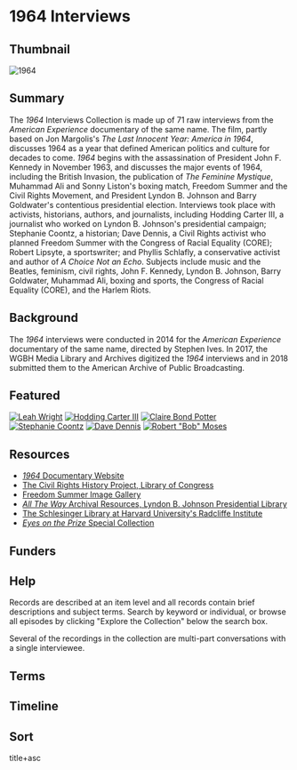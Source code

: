 # 1964 Interviews

## Thumbnail

![1964](https://s3.amazonaws.com/americanarchive.org/special-collections/AX0008_1964.jpg "1964")

## Summary

The <em>1964</em> Interviews Collection is made up of 71 raw interviews from the <em>American Experience</em> documentary of the same name. The film, partly based on Jon Margolis's <em>The Last Innocent Year: America in 1964</em>, discusses 1964 as a year that defined American politics and culture for decades to come. <em>1964</em> begins with the assassination of President John F. Kennedy in November 1963, and discusses the major events of 1964, including the British Invasion, the publication of <em>The Feminine Mystique</em>, Muhammad Ali and Sonny Liston's boxing match, Freedom Summer and the Civil Rights Movement, and President Lyndon B. Johnson and Barry Goldwater's contentious presidential election. Interviews took place with activists, historians, authors, and journalists, including Hodding Carter III, a journalist who worked on Lyndon B. Johnson's presidential campaign; Stephanie Coontz, a historian; Dave Dennis, a Civil Rights activist who planned Freedom Summer with the Congress of Racial Equality (CORE); Robert Lipsyte, a sportswriter; and Phyllis Schlafly, a conservative activist and author of <em>A Choice Not an Echo</em>. Subjects include music and the Beatles, feminism, civil rights, John F. Kennedy, Lyndon B. Johnson, Barry Goldwater, Muhammad Ali, boxing and sports, the Congress of Racial Equality (CORE), and the Harlem Riots.

## Background

The <em>1964</em> interviews were conducted in 2014 for the <em>American Experience</em> documentary of the same name, directed by Stephen Ives. In 2017, the WGBH Media Library and Archives digitized the <em>1964</em> interviews and in 2018 submitted them to the American Archive of Public Broadcasting.

## Featured

[![Leah Wright](https://s3.amazonaws.com/americanarchive.org/special-collections/cpb-aacip_15-rv0cv4cx1j.jpg)](/catalog/cpb-aacip_15-rv0cv4cx1j)
[![Hodding Carter III](https://s3.amazonaws.com/americanarchive.org/special-collections/cpb-aacip_15-319s17tj9w.jpg)](/catalog/cpb-aacip_15-319s17tj9w)
[![Claire Bond Potter](https://s3.amazonaws.com/americanarchive.org/special-collections/cpb-aacip_15-kw57d2rb21.jpg)](/catalog/cpb-aacip_15-kw57d2rb21)
[![Stephanie Coontz](https://s3.amazonaws.com/americanarchive.org/special-collections/cpb-aacip_15-qn5z60d34d.jpg)](/catalog/cpb-aacip_15-qn5z60d34d)
[![Dave Dennis](https://s3.amazonaws.com/americanarchive.org/special-collections/cpb-aacip_15-sq8qb9w86w.jpg)](/catalog/cpb-aacip_15-sq8qb9w86w)
[![Robert "Bob" Moses](https://s3.amazonaws.com/americanarchive.org/special-collections/cpb-aacip_15-wd3pv6cc48.jpg)](/catalog/cpb-aacip_15-wd3pv6cc48)

## Resources

- [<em>1964</em> Documentary Website](http://www.pbs.org/wgbh/americanexperience/films/1964/)
- [The Civil Rights History Project, Library of Congress](https://www.loc.gov/collections/civil-rights-history-project/)
- [Freedom Summer Image Gallery](https://www.pbs.org/wgbh/americanexperience/features/freedomsummer-project/)
- [<em>All The Way</em> Archival Resources, Lyndon B. Johnson Presidential Library](http://www.lbjlibrary.org/all-the-way-archival-resources)
- [The Schlesinger Library at Harvard University's Radcliffe Institute](https://www.radcliffe.harvard.edu/schlesinger-library)
- [<em>Eyes on the Prize</em> Special Collection](http://americanarchive.org/special_collections/eotp-i-interviews)

## Funders

## Help

Records are described at an item level and all records contain brief descriptions and subject terms. Search by keyword or individual, or browse all episodes by clicking "Explore the Collection" below the search box.

Several of the recordings in the collection are multi-part conversations with a single interviewee.

## Terms

## Timeline

## Sort

title+asc

